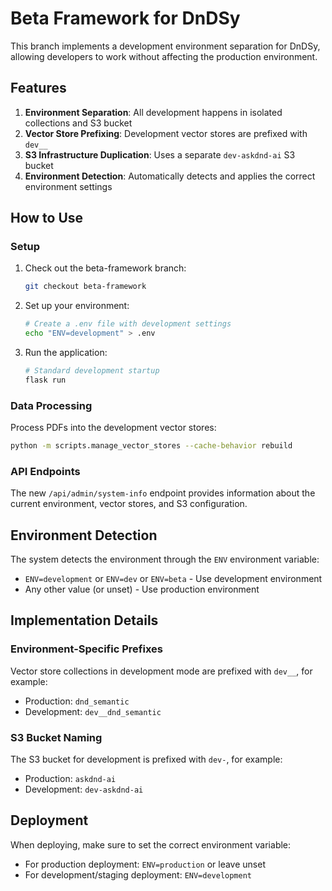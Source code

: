 # Beta Framework for DnDSy

This branch implements a development environment separation for DnDSy, allowing developers to work without affecting the production environment.

## Features

1. **Environment Separation**: All development happens in isolated collections and S3 bucket
2. **Vector Store Prefixing**: Development vector stores are prefixed with `dev__`
3. **S3 Infrastructure Duplication**: Uses a separate `dev-askdnd-ai` S3 bucket
4. **Environment Detection**: Automatically detects and applies the correct environment settings

## How to Use

### Setup

1. Check out the beta-framework branch:
   ```bash
   git checkout beta-framework
   ```

2. Set up your environment:
   ```bash
   # Create a .env file with development settings
   echo "ENV=development" > .env
   ```

3. Run the application:
   ```bash
   # Standard development startup
   flask run
   ```

### Data Processing

Process PDFs into the development vector stores:

```bash
python -m scripts.manage_vector_stores --cache-behavior rebuild
```

### API Endpoints

The new `/api/admin/system-info` endpoint provides information about the current environment, vector stores, and S3 configuration.

## Environment Detection

The system detects the environment through the `ENV` environment variable:
- `ENV=development` or `ENV=dev` or `ENV=beta` - Use development environment
- Any other value (or unset) - Use production environment

## Implementation Details

### Environment-Specific Prefixes

Vector store collections in development mode are prefixed with `dev__`, for example:
- Production: `dnd_semantic`
- Development: `dev__dnd_semantic`

### S3 Bucket Naming

The S3 bucket for development is prefixed with `dev-`, for example:
- Production: `askdnd-ai`
- Development: `dev-askdnd-ai`

## Deployment

When deploying, make sure to set the correct environment variable:
- For production deployment: `ENV=production` or leave unset
- For development/staging deployment: `ENV=development` 